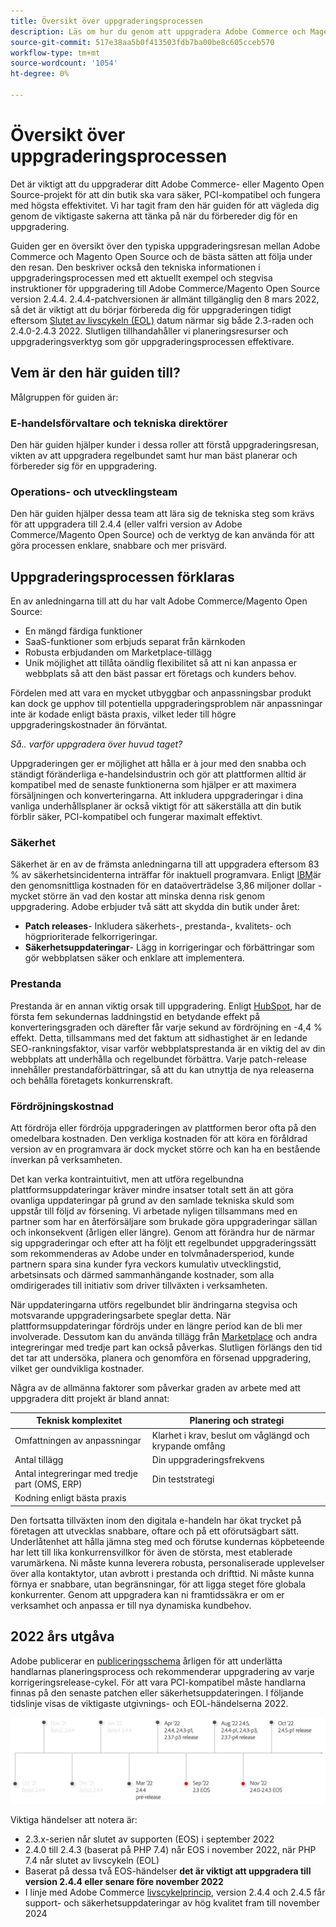 ```yaml
---
title: Översikt över uppgraderingsprocessen
description: Läs om hur du genom att uppgradera Adobe Commerce och Magento Open Source kan skydda din butik och arbeta effektivt.
source-git-commit: 517e38aa5b0f413503fdb7ba00be8c605cceb570
workflow-type: tm+mt
source-wordcount: '1054'
ht-degree: 0%

---
```



# Översikt över uppgraderingsprocessen

Det är viktigt att du uppgraderar ditt Adobe Commerce- eller Magento Open Source-projekt för att din butik ska vara säker, PCI-kompatibel och fungera med högsta effektivitet. Vi har tagit fram den här guiden för att vägleda dig genom de viktigaste sakerna att tänka på när du förbereder dig för en uppgradering.

Guiden ger en översikt över den typiska uppgraderingsresan mellan Adobe Commerce och Magento Open Source och de bästa sätten att följa under den resan. Den beskriver också den tekniska informationen i uppgraderingsprocessen med ett aktuellt exempel och stegvisa instruktioner för uppgradering till Adobe Commerce/Magento Open Source version 2.4.4. 2.4.4-patchversionen är allmänt tillgänglig den 8 mars 2022, så det är viktigt att du börjar förbereda dig för uppgraderingen tidigt eftersom [Slutet av livscykeln (EOL)](https://devdocs.magento.com/release/lifecycle-policy.html) datum närmar sig både 2.3-raden och 2.4.0-2.4.3 2022. Slutligen tillhandahåller vi planeringsresurser och uppgraderingsverktyg som gör uppgraderingsprocessen effektivare.

## Vem är den här guiden till?

Målgruppen för guiden är:

### E-handelsförvaltare och tekniska direktörer

Den här guiden hjälper kunder i dessa roller att förstå uppgraderingsresan, vikten av att uppgradera regelbundet samt hur man bäst planerar och förbereder sig för en uppgradering.

### Operations- och utvecklingsteam

Den här guiden hjälper dessa team att lära sig de tekniska steg som krävs för att uppgradera till 2.4.4 (eller valfri version av Adobe Commerce/Magento Open Source) och de verktyg de kan använda för att göra processen enklare, snabbare och mer prisvärd.

## Uppgraderingsprocessen förklaras

En av anledningarna till att du har valt Adobe Commerce/Magento Open Source:

- En mängd färdiga funktioner
- SaaS-funktioner som erbjuds separat från kärnkoden
- Robusta erbjudanden om Marketplace-tillägg
- Unik möjlighet att tillåta oändlig flexibilitet så att ni kan anpassa er webbplats så att den bäst passar ert företags och kunders behov.

Fördelen med att vara en mycket utbyggbar och anpassningsbar produkt kan dock ge upphov till potentiella uppgraderingsproblem när anpassningar inte är kodade enligt bästa praxis, vilket leder till högre uppgraderingskostnader än förväntat.

_Så.. varför uppgradera över huvud taget?_

Uppgraderingen ger er möjlighet att hålla er à jour med den snabba och ständigt föränderliga e-handelsindustrin och gör att plattformen alltid är kompatibel med de senaste funktionerna som hjälper er att maximera försäljningen och konverteringarna. Att inkludera uppgraderingar i dina vanliga underhållsplaner är också viktigt för att säkerställa att din butik förblir säker, PCI-kompatibel och fungerar maximalt effektivt.

### Säkerhet

Säkerhet är en av de främsta anledningarna till att uppgradera eftersom 83 % av säkerhetsincidenterna inträffar för inaktuell programvara. Enligt [IBM](https://www.ibm.com/security/data-breach)är den genomsnittliga kostnaden för en dataöverträdelse 3,86 miljoner dollar - mycket större än vad den kostar att minska denna risk genom uppgradering. Adobe erbjuder två sätt att skydda din butik under året:

- **Patch releases**- Inkludera säkerhets-, prestanda-, kvalitets- och högprioriterade felkorrigeringar.
- **Säkerhetsuppdateringar**- Lägg in korrigeringar och förbättringar som gör webbplatsen säker och enklare att implementera.

### Prestanda

Prestanda är en annan viktig orsak till uppgradering. Enligt [HubSpot](https://blog.hubspot.com/marketing/page-load-time-conversion-rates), har de första fem sekundernas laddningstid en betydande effekt på konverteringsgraden och därefter får varje sekund av fördröjning en -4,4 % effekt. Detta, tillsammans med det faktum att sidhastighet är en ledande SEO-rankningsfaktor, visar varför webbplatsprestanda är en viktig del av din webbplats att underhålla och regelbundet förbättra. Varje patch-release innehåller prestandaförbättringar, så att du kan utnyttja de nya releaserna och behålla företagets konkurrenskraft.

### Fördröjningskostnad

Att fördröja eller fördröja uppgraderingen av plattformen beror ofta på den omedelbara kostnaden. Den verkliga kostnaden för att köra en föråldrad version av en programvara är dock mycket större och kan ha en bestående inverkan på verksamheten.

Det kan verka kontraintuitivt, men att utföra regelbundna plattformsuppdateringar kräver mindre insatser totalt sett än att göra ovanliga uppdateringar på grund av den samlade tekniska skuld som uppstår till följd av försening. Vi arbetade nyligen tillsammans med en partner som har en återförsäljare som brukade göra uppgraderingar sällan och inkonsekvent (årligen eller längre). Genom att förändra hur de närmar sig uppgraderingar och efter att ha följt ett regelbundet uppgraderingssätt som rekommenderas av Adobe under en tolvmånadersperiod, kunde partnern spara sina kunder fyra veckors kumulativ utvecklingstid, arbetsinsats och därmed sammanhängande kostnader, som alla omdirigerades till initiativ som driver tillväxten i verksamheten.

När uppdateringarna utförs regelbundet blir ändringarna stegvisa och motsvarande uppgraderingsarbete speglar detta. När plattformsuppdateringar fördröjs under en längre period kan de bli mer involverade. Dessutom kan du använda tillägg från [Marketplace](https://marketplace.magento.com/) och andra integreringar med tredje part kan också påverkas. Slutligen förlängs den tid det tar att undersöka, planera och genomföra en försenad uppgradering, vilket ger oundvikliga kostnader.

Några av de allmänna faktorer som påverkar graden av arbete med att uppgradera ditt projekt är bland annat:

| Teknisk komplexitet | Planering och strategi |
|-----------------------------------------------------------|--------------------------------------------------------------|
| Omfattningen av anpassningar | Klarhet i krav, beslut om våglängd och krypande omfång |
| Antal tillägg | Din uppgraderingsfrekvens |
| Antal integreringar med tredje part (OMS, ERP) | Din teststrategi |
| Kodning enligt bästa praxis |  |

Den fortsatta tillväxten inom den digitala e-handeln har ökat trycket på företagen att utvecklas snabbare, oftare och på ett oförutsägbart sätt. Underlåtenhet att hålla jämna steg med och förutse kundernas köpbeteende har lett till lika konkurrensvillkor för även de största, mest etablerade varumärkena. Ni måste kunna leverera robusta, personaliserade upplevelser över alla kontaktytor, utan avbrott i prestanda och drifttid. Ni måste kunna förnya er snabbare, utan begränsningar, för att ligga steget före globala konkurrenter. Genom att uppgradera kan ni framtidssäkra er om er verksamhet och anpassa er till nya dynamiska kundbehov.

## 2022 års utgåva

Adobe publicerar en [publiceringsschema](https://devdocs.magento.com/release/) årligen för att underlätta handlarnas planeringsprocess och rekommenderar uppgradering av varje korrigeringsrelease-cykel. För att vara PCI-kompatibel måste handlarna finnas på den senaste patchen eller säkerhetsuppdateringen. I följande tidslinje visas de viktigaste utgivnings- och EOL-händelserna 2022.

![](../assets/upgrade-guide/2022-release-timeline.png)

Viktiga händelser att notera är:

- 2.3.x-serien når slutet av supporten (EOS) i september 2022
- 2.4.0 till 2.4.3 (baserat på PHP 7.4) når EOS i november 2022, när PHP 7.4 når slutet av livscykeln (EOL)
- Baserat på dessa två EOS-händelser **det är viktigt att uppgradera till version 2.4.4 eller senare före november 2022**
- I linje med Adobe Commerce [livscykelprincip](https://devdocs.magento.com/release/lifecycle-policy.html), version 2.4.4 och 2.4.5 får support- och säkerhetsuppdateringar av hög kvalitet fram till november 2024

